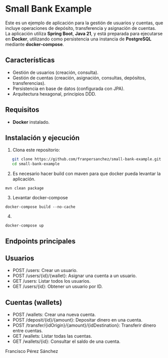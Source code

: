 # Small Bank Example

Este es un ejemplo de aplicación para la gestión de usuarios y cuentas, que incluye operaciones de depósito, transferencia y asignación de cuentas.  
La aplicación utiliza **Spring Boot**, **Java 21**, y está preparada para ejecutarse en **Docker**, utilizando como persistencia una instancia de **PostgreSQL** mediante **docker-compose**.

## Características

- Gestión de usuarios (creación, consulta).
- Gestión de cuentas (creación, asignación, consultas, depósitos, transferencias).
- Persistencia en base de datos (configurada con JPA).
- Arquitectura hexagonal, principios DDD.


## Requisitos

- **Docker** instalado.

## Instalación y ejecución

1. Clona este repositorio:
   
```bash
   git clone https://github.com/franpersanchez/small-bank-example.git
   cd small-bank-example
````
2.  Es necesario hacer build con maven para que docker pueda levantar la aplicación.
````angular2html
mvn clean package
````
3. Levantar docker-compose
````
docker-compose build --no-cache
````
4. 
````angular2html
docker-compose up    
````
## Endpoints principales
## Usuarios
- POST /users: Crear un usuario.
- POST /users/{id}/{wallet}: Asignar una cuenta a un usuario.
- GET /users: Listar todos los usuarios.
- GET /users/{id}: Obtener un usuario por ID.

## Cuentas (wallets)
- POST /wallets: Crear una nueva cuenta.
- POST /deposit/{id}/{amount}: Depositar dinero en una cuenta.
- POST /transfer/{idOrigin}/{amount}/{idDestination}: Transferir dinero entre cuentas.
- GET /wallets: Listar todas las cuentas.
- GET /wallets/{id}: Consultar el saldo de una cuenta.


Francisco Pérez Sánchez
